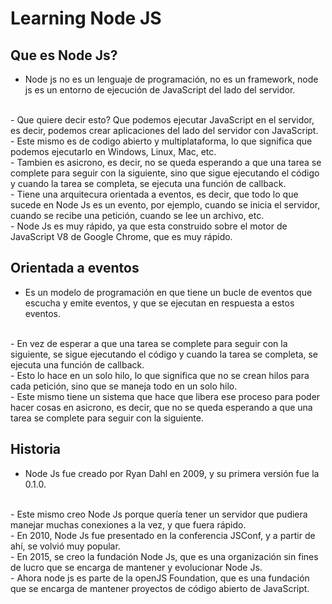 # Learning Node JS

## Que es Node Js?

- Node js no es un lenguaje de programación, no es un framework, node js es un entorno de ejecución de JavaScript del lado del servidor.
<br/>
- Que quiere decir esto? Que podemos ejecutar JavaScript en el servidor, es decir, podemos crear aplicaciones del lado del servidor con JavaScript. 
<br/>
- Este mismo es de codigo abierto y multiplataforma, lo que significa que podemos ejecutarlo en Windows, Linux, Mac, etc. 
<br/>
- Tambien es asicrono, es decir, no se queda esperando a que una tarea se complete para seguir con la siguiente, sino que sigue ejecutando el código y cuando la tarea se completa, se ejecuta una función de callback.
<br/>
- Tiene una arquitecura orientada a eventos, es decir, que todo lo que sucede en Node Js es un evento, por ejemplo, cuando se inicia el servidor, cuando se recibe una petición, cuando se lee un archivo, etc.
<br/>
- Node Js es muy rápido, ya que esta construido sobre el motor de JavaScript V8 de Google Chrome, que es muy rápido.
<br/>

## Orientada a eventos

- Es un modelo de programación en que tiene un bucle de eventos que escucha y emite eventos, y que se ejecutan en respuesta a estos eventos.
<br/>
- En vez de esperar a que una tarea se complete para seguir con la siguiente, se sigue ejecutando el código y cuando la tarea se completa, se ejecuta una función de callback.
<br/>
- Esto lo hace en un solo hilo, lo que significa que no se crean hilos para cada petición, sino que se maneja todo en un solo hilo.
<br />
- Este mismo tiene un sistema que hace que libera ese proceso para poder hacer cosas en asicrono, es decir, que no se queda esperando a que una tarea se complete para seguir con la siguiente.

## Historia

- Node Js fue creado por Ryan Dahl en 2009, y su primera versión fue la 0.1.0.
<br/>
- Este mismo creo Node Js porque quería tener un servidor que pudiera manejar muchas conexiones a la vez, y que fuera rápido.
<br/>
- En 2010, Node Js fue presentado en la conferencia JSConf, y a partir de ahí, se volvió muy popular.
<br/>
- En 2015, se creo la fundación Node Js, que es una organización sin fines de lucro que se encarga de mantener y evolucionar Node Js.
<br/>
- Ahora node js es parte de la openJS Foundation, que es una fundación que se encarga de mantener proyectos de código abierto de JavaScript.

